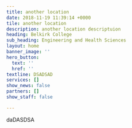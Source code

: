 ```yaml
---
title: another location
date: 2018-11-19 11:39:14 +0000
tile: another location
description: another location descriptuion
heading: Belkirk College
sub_heading: Engineering and Health Sciences
layout: home
banner_image: ''
hero_button:
  text: ''
  href: ''
textline: DSADSAD
services: []
show_news: false
partners: []
show_staff: false

---
```

daDASDSA